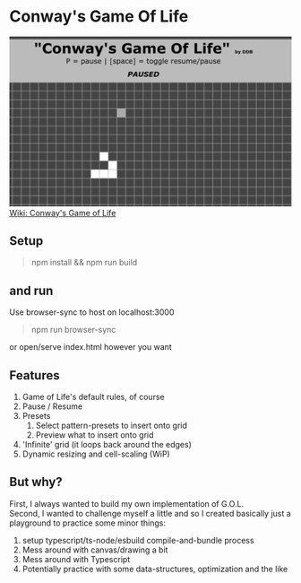 # Conway's Game Of Life
![Drag Racing](./dist/v1.png)
[Wiki: Conway's Game of Life](https://en.wikipedia.org/wiki/Conway%27s_Game_of_Life)

## Setup 
> npm install && npm run build
## and run
Use browser-sync to host on localhost:3000
>  npm run browser-sync

or open/serve index.html however you want

## Features
1. Game of Life's default rules, of course
2. Pause / Resume
3. Presets
   1. Select pattern-presets to insert onto grid
   2. Preview what to insert onto grid
4. 'Infinite' grid (it loops back around the edges)
5. Dynamic resizing and cell-scaling (WiP)



## But why? 
First, I always wanted to build my own implementation of G.O.L.  
Second, I wanted to challenge myself a little and so I created basically just a playground to practice some minor things:
1. setup typescript/ts-node/esbuild compile-and-bundle process
2. Mess around with canvas/drawing a bit
3. Mess around with Typescript
4. Potentially practice with some data-structures, optimization and the like
